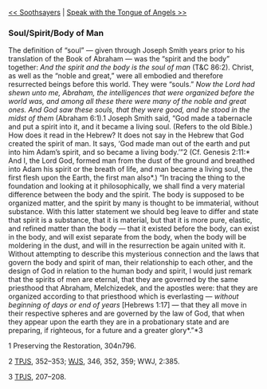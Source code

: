 [<< Soothsayers](Soothsayers.md)  |  [Speak with the Tongue of Angels >>](Speak%20with%20the%20Tongue%20of%20Angels.md)

### Soul/Spirit/Body of Man
The definition of “soul” — given through Joseph Smith years prior to his translation of the Book of Abraham — was the “spirit and the body” together: *And the spirit and the body is the soul of man* (T&C 86:2). Christ, as well as the “noble and great,” were all embodied and therefore resurrected beings before this world. They were “souls.” *Now the Lord had shewn unto me, Abraham, the intelligences that were organized before the world was, and among all these there were many of the noble and great ones. And God saw these souls, that they were good, and he stood in the midst of them* (Abraham 6:1).1 Joseph Smith said, “God made a tabernacle and put a spirit into it, and it became a living soul. (Refers to the old Bible.) How does it read in the Hebrew? It does not say in the Hebrew that God created the spirit of man. It says, ‘God made man out of the earth and put into him Adam’s spirit, and so became a living body.’”2 (Cf. Genesis 2:11:* And I, the Lord God, formed man from the dust of the ground and breathed into Adam his spirit or the breath of life, and man became a living soul, the first flesh upon the Earth, the first man also*.) “In tracing the thing to the foundation and looking at it philosophically, we shall find a very material difference between the body and the spirit. The body is supposed to be organized matter, and the spirit by many is thought to be immaterial, without substance. With this latter statement we should beg leave to differ and state that spirit is a substance, that it is material, but that it is more pure, elastic, and refined matter than the body — that it existed before the body, can exist in the body, and will exist separate from the body, when the body will be moldering in the dust, and will in the resurrection be again united with it. Without attempting to describe this mysterious connection and the laws that govern the body and spirit of man, their relationship to each other, and the design of God in relation to the human body and spirit, I would just remark that the spirits of men are eternal, that they are governed by the same priesthood that Abraham, Melchizedek, and the apostles were: that they are organized according to that priesthood which is everlasting — *without beginning of days or end of years* [Hebrews 1:17] — that they all move in their respective spheres and are governed by the law of God, that when they appear upon the earth they are in a probationary state and are preparing, if righteous, for a future and a greater glory*.”*3



1 Preserving the Restoration, 304n796.


2
[TPJS](#), 352–353; [WJS](#), 346, 352, 359; WWJ, 2:385.


3
[TPJS](#), 207–208.